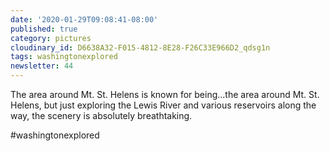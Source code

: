 ```yaml
---
date: '2020-01-29T09:08:41-08:00'
published: true
category: pictures
cloudinary_id: D6638A32-F015-4812-8E28-F26C33E966D2_qdsg1n
tags: washingtonexplored
newsletter: 44
---
```


The area around Mt. St. Helens is known for being…the area around Mt. St. Helens, but just exploring the Lewis River and various reservoirs along the way, the scenery is absolutely breathtaking.

#washingtonexplored